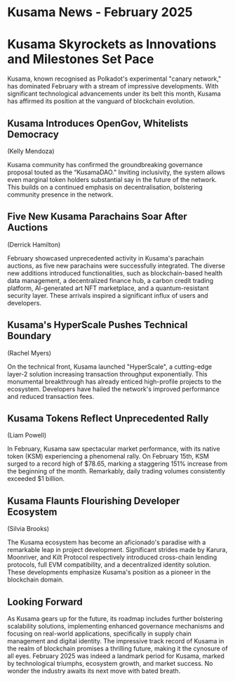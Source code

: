 # Kusama News - February 2025

# Kusama Skyrockets as Innovations and Milestones Set Pace

Kusama, known recognised as Polkadot's experimental "canary network," has
dominated February with a stream of impressive developments. With significant
technological advancements under its belt this month, Kusama has affirmed its
position at the vanguard of blockchain evolution.

## Kusama Introduces OpenGov, Whitelists Democracy

(Kelly Mendoza)

Kusama community has confirmed the groundbreaking governance proposal touted as
the “KusamaDAO." Inviting inclusivity, the system allows even marginal token
holders substantial say in the future of the network. This builds on a continued
emphasis on decentralisation, bolstering community presence in the network.

## Five New Kusama Parachains Soar After Auctions

(Derrick Hamilton)

February showcased unprecedented activity in Kusama's parachain auctions, as
five new parachains were successfully integrated. The diverse new additions
introduced functionalities, such as blockchain-based health data management, a
decentralized finance hub, a carbon credit trading platform, AI-generated art
NFT marketplace, and a quantum-resistant security layer. These arrivals inspired
a significant influx of users and developers.

## Kusama's HyperScale Pushes Technical Boundary

(Rachel Myers)

On the technical front, Kusama launched "HyperScale", a cutting-edge layer-2
solution increasing transaction throughput exponentially. This monumental
breakthrough has already enticed high-profile projects to the ecosystem.
Developers have hailed the network's improved performance and reduced
transaction fees.

## Kusama Tokens Reflect Unprecedented Rally

(Liam Powell)

In February, Kusama saw spectacular market performance, with its native token
(KSM) experiencing a phenomenal rally. On February 15th, KSM surged to a record
high of $78.65, marking a staggering 151% increase from the beginning of the
month. Remarkably, daily trading volumes consistently exceeded $1 billion.

## Kusama Flaunts Flourishing Developer Ecosystem

(Silvia Brooks)

The Kusama ecosystem has become an aficionado's paradise with a remarkable leap
in project development. Significant strides made by Karura, Moonriver, and Kilt
Protocol respectively introduced cross-chain lending protocols, full EVM
compatibility, and a decentralized identity solution. These developments
emphasize Kusama's position as a pioneer in the blockchain domain.

## Looking Forward

As Kusama gears up for the future, its roadmap includes further bolstering
scalability solutions, implementing enhanced governance mechanisms and focusing
on real-world applications, specifically in supply chain management and digital
identity. The impressive track record of Kusama in the realm of blockchain
promises a thrilling future, making it the cynosure of all eyes. February 2025
was indeed a landmark period for Kusama, marked by technological triumphs,
ecosystem growth, and market success. No wonder the industry awaits its next
move with bated breath.
